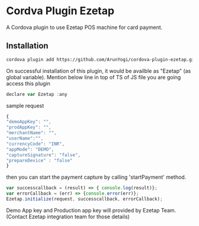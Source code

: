 # Cordva Plugin Ezetap

A Cordova plugin to use Ezetap POS machine for card payment.

## Installation

```bash
cordova plugin add https://github.com/ArunYogi/cordova-plugin-ezetap.git
```

On successful installation of this plugin, it would be availble as "Ezetap" (as global variable). Mention below line in top of TS of JS file you are going access this plugin

```js
declare var Ezetap :any
```

sample request

```js
{
"demoAppKey": "",
"prodAppKey": "",
"merchantName": "",
"userName":"",
"currencyCode": "INR",
"appMode": "DEMO",
"captureSignature": "false",
"prepareDevice" : "false"
}
```

then you can start the payment capture by calling 'startPayment' method.

```js
var successcallback = (result) => { console.log(result)};
var errorCallback = (err) => {console.error(err)};
Ezetap.initialize(request, successcallback, errorCallback);
```

Demo App key and Production app key will provided by Ezetap Team. (Contact Ezetap integration team for those details)
